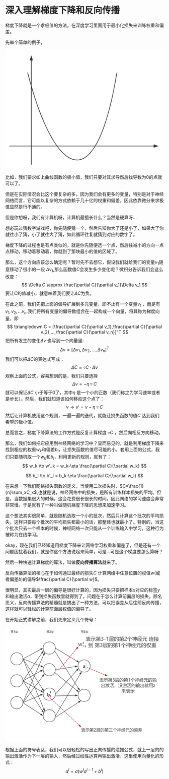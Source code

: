 <script type="text/javascript" src="http://cdn.mathjax.org/mathjax/latest/MathJax.js?config=default"></script>
# 深入理解梯度下降和反向传播

梯度下降就是一个求极值的方法，在深度学习里面用于最小化损失来训练权重和偏差。

先举个简单的例子，

![](../images/i1.png)

比如，我们要求如上曲线函数的极小值，我们只要对其求导然后找导数为0的点就可以了。

但是在实际情况会比这个要复杂的多，因为我们会有更多的变量，特别是对于神经网络而言，它可能以复杂的方式依赖于几十亿的权重和偏差，因此依靠微分来求极值显然是行不通的。

但是你想呀，我们有计算机呀，计算机最擅长什么？当然是硬算呀...

想必玩过猜数字游戏吧，你先随便猜一个，然后告知你大了还是小了，如果大了你就往小了猜，小了就往大了猜，如此循环往复就猜到对应的数字了。

梯度下降的过程也是有点类似的，就是你先随便选一个点，然后往减小的方向一点点移动，移动着移动着，你就到了那块最小的值的区域了。

那么，这个方向应该怎么确定呢？暂时先不去想它，假设我们就给我们的变量$v_1$随意移动了很小的一段 $\Delta v_1$,那么函数值$C$会发生多少变化呢？微积分告诉我们会这么改变：
$$
\Delta C \approx \frac{\partial C}{\partial v_1}\Delta v_1
$$
要让$C​$的值减小，就意味着我们要让$\Delta C​$为负。

在此之前，我们先把上面的偏导扩展到多元变量，即不止有一个变量$v_1$ ，而是有$v_1,v_2,...v_n$,我们将所有变量的偏导数组合在一起构成一个向量，将其称为梯度向量，即
$$
\triangledown C = [\frac{\partial C}{\partial v_1},\frac{\partial C}{\partial v_2},...,\frac{\partial C}{\partial v_n}]^T
$$
把所有发生的变化$\Delta v​$ 也写到一个向量里:
$$
\Delta v = [\Delta v_1, \Delta v_2,...,\Delta v_n]^T
$$
我们可以把$\Delta C ​$的表达式写成：
$$
\Delta C \approx \triangledown C · \Delta v
$$
观察上面的公式，容易想到的是，我们只要选择
$$
\Delta v = - \eta \triangledown C
$$
就可以保证$\Delta C$ 小于等于0了，其中$\eta$ 是一个小的正数（我们称之为学习速率或者是步长）。然后，我们就知道该如何移动这个点了：
$$
v \to v' = v -\eta\triangledown C
$$
然后让计算机使用这个规则，一遍一遍的迭代，就能让损失函数的值$C$ 达到我们希望的极小值。

总而言之，梯度下降算法的工作方式是反复计算梯度 $\triangledown C$ ，然后向相反方向移动。

那么，我们如何把它应用到神经网络的学习中？显而易见的，就是利用梯度下降来找到相应的权重$w_k$和偏差$b_l$，让损失函数的值尽可能的小。套用上面的公式，我们只要随机取一个$w_k$和$b_l$，利用更新的规则，就有了：
$$
w_k \to w'_k = w_k-\eta \frac{\partial C}{\partial w_k}
$$

$$
b_l \to b'_l = b_k-\eta \frac{\partial C}{\partial w_l}
$$

在来想一下我们网络损失函数的定义，当使用二次损失时，$C=\frac{1}{n}\sum_xC_x$,也就是说，神经网络中的损失，是所有训练样本损失的平均。但是，当数据集很大的时候，这会花费很长很长的时间，因此网络的学习速度会非常非常慢。于是就有了一种叫做随机梯度下降的思想来加速学习。

这个想法其实很简单，就是随机选取一个小的批次，然后只计算这个批次的平均损失，这样只要每个批次的平均损失都最小的话，那整体也就最小了。特别的，当这个批次只去一个样本的时候，神经网络一次只能从一个训练输入中学习，这种行为被称为在线学习。



okay，现在我们已经知道用梯度下降来让网络学习权重和偏差了，但是还有一个问题困扰着我们，就是你这个方法说起来简单，可是...可是这个梯度要怎么算呀？

然后一种快速计算梯度的算法，叫做**反向传播算法**就来了。



反向传播算法的核心在于如何通过最终的损失$C$ 计算网络中任意位置的权值$w$(或者偏差$b$)的偏导$\frac{\partial C}{\partial w}​$。

很明显，其实最后一层的偏导是很好计算的，因为损失只要把样本$x$对应的标签$y$和输出激活$a​$，带到损失函数里就得到了，问题在于怎么计算前面层的损失。顾名思义，反向传播算法的精髓就是搞出了一种方法，可以把误差从后往前反向传播，这样就可以轻松的计算前面层权值的偏导了。

在开始正式讲解之前，我们先来定义几个符号：

![](../images/i2.png)

根据上面的符号表达，我们可以很轻松的写出正向传播的递推公式，就上一层的的输出激活作为下一层的输入，然后经过线性运算再输出激活，这里使用向量化的形式：
$$
a^l=\sigma(w^la^{l-1}+b^l)
$$





